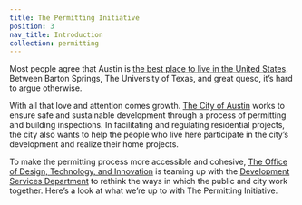 ```yaml
---
title: The Permitting Initiative
position: 3
nav_title: Introduction
collection: permitting
---
```


Most people agree that Austin is [the best place to live in the United States](http://realestate.usnews.com/places/rankings/best-places-to-live). Between Barton Springs, The University of Texas, and great queso, it’s hard to argue otherwise.

With all that love and attention comes growth. [The City of Austin](http://austintexas.gov) works to ensure safe and sustainable development through a process of permitting and building inspections. In facilitating and regulating residential projects, the city also wants to help the people who live here participate in the city’s development and realize their home projects.

To make the permitting process more accessible and cohesive, [The Office of Design, Technology, and Innovation](https://cityofaustin.github.io/innovation-fellows/) is teaming up with the [Development Services Department](http://developmentatx.com/) to rethink the ways in which the public and city work together. Here’s a look at what we’re up to with The Permitting Initiative.